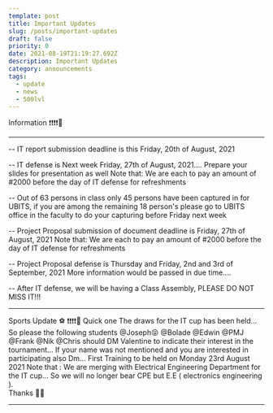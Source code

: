```yaml
---
template: post
title: Important Updates
slug: /posts/important-updates
draft: false
priority: 0
date: 2021-08-19T21:19:27.692Z
description: Important Updates
category: announcements
tags:
  - update
  - news
  - 500lvl
---
```


Information ❗❗❗❗📢

---

--  IT report submission deadline is this Friday, 20th of August, 2021

--  IT defense is Next week Friday, 27th of August, 2021.... Prepare your slides for presentation as well
Note that: We are each to pay an amount of #2000 before the day of IT defense for refreshments

--  Out of 63 persons in class only 45 persons have been captured in for UBITS, if you are among the remaining 18 person's please go to UBITS office in the faculty to do your capturing before Friday next week

--  Project Proposal submission of document deadline is Friday, 27th of August, 2021
Note that: We are each to pay an amount of #2000 before the day of IT defense for refreshments

--  Project Proposal defense is Thursday and Friday, 2nd and 3rd of September, 2021
 More information would be passed in due time....

--  After IT defense, we will be having a Class Assembly, PLEASE DO NOT MISS IT!!!

---

Sports Update ⚽ ❗❗❗❗📢
Quick one 
The draws for the IT cup has been held... So please the following students @Joseph😝  @Bolade @Edwin @PMJ @Frank @Nik  @Chris  should DM Valentine to indicate their interest in the tournament... If your name was not mentioned and you are interested in participating also Dm... First Training to be held on Monday 23rd August 2021
Note that : We are merging with Electrical Engineering Department for the IT cup... So we will no longer bear CPE but E.E ( electronics engineering ).  
Thanks 👍🏽

---

